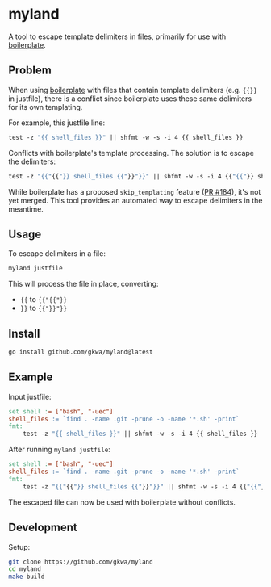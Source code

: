 # myland

A tool to escape template delimiters in files, primarily for use with [boilerplate](https://github.com/gruntwork-io/boilerplate).

## Problem

When using [boilerplate](https://github.com/gruntwork-io/boilerplate) with files that contain template delimiters (e.g. `{{}}` in justfile), there is a conflict since boilerplate uses these same delimiters for its own templating.

For example, this justfile line:

```makefile
test -z "{{ shell_files }}" || shfmt -w -s -i 4 {{ shell_files }}
````

Conflicts with boilerplate's template processing. The solution is to escape the delimiters:

```makefile
test -z "{{"{{"}} shell_files {{"}}"}}" || shfmt -w -s -i 4 {{"{{"}} shell_files {{"}}"}}
```

While boilerplate has a proposed `skip_templating` feature ([PR #184](https://github.com/gruntwork-io/boilerplate/pull/184)), it's not yet merged. This tool provides an automated way to escape delimiters in the meantime.

## Usage

To escape delimiters in a file:

```bash
myland justfile
```

This will process the file in place, converting:

- `{{` to `{{"{{"}}`
- `}}` to `{{"}}"}}`

## Install

```bash
go install github.com/gkwa/myland@latest
```

## Example

Input justfile:

```makefile
set shell := ["bash", "-uec"]
shell_files := `find . -name .git -prune -o -name '*.sh' -print`
fmt:
    test -z "{{ shell_files }}" || shfmt -w -s -i 4 {{ shell_files }}
```

After running `myland justfile`:

```makefile
set shell := ["bash", "-uec"]
shell_files := `find . -name .git -prune -o -name '*.sh' -print`
fmt:
    test -z "{{"{{"}} shell_files {{"}}"}}" || shfmt -w -s -i 4 {{"{{"}} shell_files {{"}}"}}
```

The escaped file can now be used with boilerplate without conflicts.

## Development

Setup:

```bash
git clone https://github.com/gkwa/myland
cd myland
make build
```
